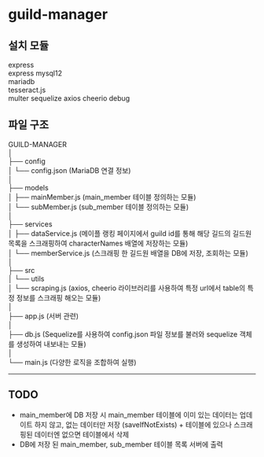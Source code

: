 # guild-manager

## 설치 모듈
express  
express mysql12  
mariadb  
tesseract.js  
multer
sequelize
axios
cheerio
debug


## 파일 구조
GUILD-MANAGER  
│  
├── config  
│   └── config.json (MariaDB 연결 정보)  
│  
├── models  
│   ├── mainMember.js (main_member 테이블 정의하는 모듈)  
│   └── subMember.js (sub_member 테이블 정의하는 모듈)  
│  
├── services  
│   ├── dataService.js (메이플 랭킹 페이지에서 guild id를 통해 해당 길드의 길드원 목록을 스크래핑하여 characterNames 배열에 저장하는 모듈)  
│   └── memberService.js (스크래핑 한 길드원 배열을 DB에 저장, 조회하는 모듈)  
│  
├── src  
│   └── utils  
│       └── scraping.js (axios, cheerio 라이브러리를 사용하여 특정 url에서 table의 특정 정보를 스크래핑 해오는 모듈)  
│  
├── app.js (서버 관련)  
│  
├── db.js (Sequelize를 사용하여 config.json 파일 정보를 불러와 sequelize 객체를 생성하여 내보내는 모듈)  
│  
└── main.js (다양한 로직을 조합하여 실행)  

---

## TODO
- main_member에 DB 저장 시 main_member 테이블에 이미 있는 데이터는 업데이트 하지 않고, 없는 데이터만 저장 (saveIfNotExists) + 테이블에 있으나 스크래핑된 데이터엔 없으면 테이블에서 삭제
- DB에 저장 된 main_member, sub_member 테이블 목록 서버에 출력

